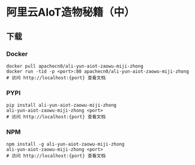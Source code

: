 # 阿里云AIoT造物秘籍（中）

## 下载

### Docker

```
docker pull apachecn0/ali-yun-aiot-zaowu-miji-zhong
docker run -tid -p <port>:80 apachecn0/ali-yun-aiot-zaowu-miji-zhong
# 访问 http://localhost:{port} 查看文档
```

### PYPI

```
pip install ali-yun-aiot-zaowu-miji-zhong
ali-yun-aiot-zaowu-miji-zhong <port>
# 访问 http://localhost:{port} 查看文档
```

### NPM

```
npm install -g ali-yun-aiot-zaowu-miji-zhong
ali-yun-aiot-zaowu-miji-zhong <port>
# 访问 http://localhost:{port} 查看文档
```